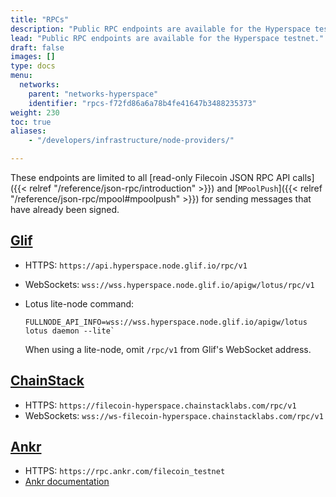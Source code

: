 ```yaml
---
title: "RPCs"
description: "Public RPC endpoints are available for the Hyperspace testnet."
lead: "Public RPC endpoints are available for the Hyperspace testnet."
draft: false
images: []
type: docs
menu:
  networks:
    parent: "networks-hyperspace"
    identifier: "rpcs-f72fd86a6a78b4fe41647b3488235373"
weight: 230
toc: true
aliases:
    - "/developers/infrastructure/node-providers/"

---
```


These endpoints are limited to all [read-only Filecoin JSON RPC API calls]({{< relref "/reference/json-rpc/introduction" >}}) and [`MPoolPush`]({{< relref "/reference/json-rpc/mpool#mpoolpush" >}}) for sending messages that have already been signed.

## [Glif](https://glif.io)

- HTTPS: `https://api.hyperspace.node.glif.io/rpc/v1`
- WebSockets: `wss://wss.hyperspace.node.glif.io/apigw/lotus/rpc/v1`
- Lotus lite-node command: 

    ```shell
    FULLNODE_API_INFO=wss://wss.hyperspace.node.glif.io/apigw/lotus lotus daemon --lite`
    ```

    When using a lite-node, omit `/rpc/v1` from Glif's WebSocket address.


## [ChainStack](https://chainstack.com/labs/#filecoin)

- HTTPS: `https://filecoin-hyperspace.chainstacklabs.com/rpc/v1`
- WebSockets: `wss://ws-filecoin-hyperspace.chainstacklabs.com/rpc/v1`

## [Ankr](https://ankr.com)

- HTTPS: `https://rpc.ankr.com/filecoin_testnet`
- [Ankr documentation](https://www.ankr.com/docs/rpc-service/chains/chains-list/#filecoin)

